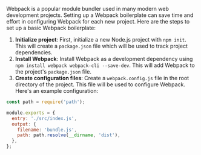 Webpack is a popular module bundler used in many modern web development projects. Setting up a Webpack boilerplate can save time and effort in configuring Webpack for each new project. Here are the steps to set up a basic Webpack boilerplate:
1. **Initialize project**: First, initialize a new Node.js project with `npm init`. This will create a `package.json` file which will be used to track project dependencies.
2. **Install Webpack**: Install Webpack as a development dependency using `npm install webpack webpack-cli --save-dev`. This will add Webpack to the project's `package.json` file.
3. **Create configuration files**: Create a `webpack.config.js` file in the root directory of the project. This file will be used to configure Webpack. Here's an example configuration:
```JavaScript
const path = require('path');

module.exports = {
  entry: './src/index.js',
  output: {
    filename: 'bundle.js',
    path: path.resolve(__dirname, 'dist'),
  },
};
```
